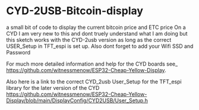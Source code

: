 # CYD-2USB-Bitcoin-display
a small bit of code to display the current bitcoin price and ETC price On a CYD 
I am very new to this and dont truely understand what I am doing but this sketch works with the CYD-2usb version as long as the correct USER_Setup in TFT_espi is set up.
Also dont forget to add your Wifi SSD and Password

For much more detailed information and help for the CYD boards see_
https://github.com/witnessmenow/ESP32-Cheap-Yellow-Display.

Also here is a link to the correct CYD_2usb User_Setup for the TFT_espi library for the later version of the CYD
https://github.com/witnessmenow/ESP32-Cheap-Yellow-Display/blob/main/DisplayConfig/CYD2USB/User_Setup.h
